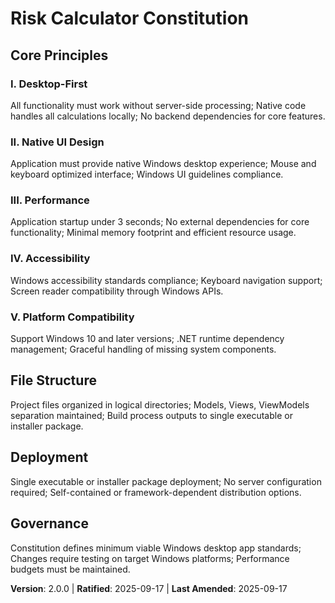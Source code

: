# Risk Calculator Constitution

## Core Principles

### I. Desktop-First
All functionality must work without server-side processing; Native code handles all calculations locally; No backend dependencies for core features.

### II. Native UI Design
Application must provide native Windows desktop experience; Mouse and keyboard optimized interface; Windows UI guidelines compliance.

### III. Performance
Application startup under 3 seconds; No external dependencies for core functionality; Minimal memory footprint and efficient resource usage.

### IV. Accessibility
Windows accessibility standards compliance; Keyboard navigation support; Screen reader compatibility through Windows APIs.

### V. Platform Compatibility
Support Windows 10 and later versions; .NET runtime dependency management; Graceful handling of missing system components.

## File Structure
Project files organized in logical directories; Models, Views, ViewModels separation maintained; Build process outputs to single executable or installer package.

## Deployment
Single executable or installer package deployment; No server configuration required; Self-contained or framework-dependent distribution options.

## Governance
Constitution defines minimum viable Windows desktop app standards; Changes require testing on target Windows platforms; Performance budgets must be maintained.

**Version**: 2.0.0 | **Ratified**: 2025-09-17 | **Last Amended**: 2025-09-17
